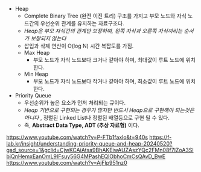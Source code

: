 
- Heap
	- Complete Binary Tree (완전 이진 트리) 구조를 가지고 부모 노드와 자식 노드간의 우선순위 관계를 유지하는 자료구조다.
	- *Heap은 부모 자식간의 관계만 보장하며, 왼쪽 자식과 오른쪽 자식끼리는 순서가 보장되지 않는다* 
	- 삽입과 삭제 연산이 O(log N) 시간 복잡도를 가짐.
	- Max Heap
		- 부모 노드가 자식 노드보다 크거나 같아야 하며, 최대값이 루트 노드에 위치한다.
	- Min Heap
		- 부모 노드가 자식 노드보다 작거나 같아야 하며, 최소값이 루트 노드에 위치한다.
- Priority Queue
	- 우선순위가 높은 요소가 먼저 처리되는 큐이다.
	- *Heap 기반으로 구현되는 경우가 많지만 반드시 Heap으로 구현해야 되는것은 아니다* , 정렬된 Linked List나 정렬된 배열등으로 구현 될 수 있다.
	- 즉, **Abstract Data Type, ADT (추상 자료형)** 이다.






https://www.youtube.com/watch?v=P-FTb1faxlo&t=940s
https://f-lab.kr/insight/understanding-priority-queue-and-heap-20240520?gad_source=1&gclid=CjwKCAiAtsa9BhAKEiwAUZAszYQc2FMn08f7IZoA3SlbiQnHemxEanOmL9IFsuy56G4MPashEQlObhoCmCsQAvD_BwE
https://www.youtube.com/watch?v=AjFlp951nz0

